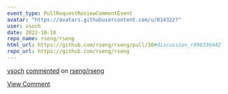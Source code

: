 ```yaml
---
event_type: PullRequestReviewCommentEvent
avatar: "https://avatars.githubusercontent.com/u/814322?"
user: vsoch
date: 2022-10-18
repo_name: rseng/rseng
html_url: https://github.com/rseng/rseng/pull/30#discussion_r998336442
repo_url: https://github.com/rseng/rseng
---
```


<a href='https://github.com/vsoch' target='_blank'>vsoch</a> <a href='https://github.com/rseng/rseng/pull/30#discussion_r998336442' target='_blank'>commented</a> on <a href='https://github.com/rseng/rseng' target='_blank'>rseng/rseng</a>

<a href='https://github.com/rseng/rseng/pull/30#discussion_r998336442' target='_blank'>View Comment</a>
